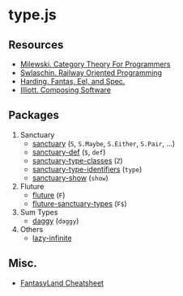 # type.js

## Resources

* [Milewski. Category Theory For Programmers](https://bartoszmilewski.com/2014/10/28/category-theory-for-programmers-the-preface/)
* [Swlaschin. Railway Oriented Programming](https://fsharpforfunandprofit.com/rop/)
* [Harding. Fantas, Eel, and Spec.](http://www.tomharding.me/fantasy-land/)
* [Illiott. Composing Software](https://medium.com/javascript-scene/composing-software-the-book-f31c77fc3ddc)

## Packages

1. Sanctuary
   * [sanctuary](https://github.com/sanctuary-js/sanctuary) (`S`, `S.Maybe`, `S.Either`, `S.Pair`, ...)
   * [sanctuary-def](https://github.com/sanctuary-js/sanctuary-def) (`$`, `def`)
   * [sanctuary-type-classes](https://github.com/sanctuary-js/sanctuary-type-classes) (`Z`)
   * [sanctuary-type-identifiers](https://github.com/sanctuary-js/sanctuary-type-identifiers) (`type`)
   * [sanctuary-show](https://github.com/sanctuary-js/sanctuary-show) (`show`)
2. Fluture
   * [fluture](https://github.com/fluture-js/Fluture) (`F`)
   * [fluture-sanctuary-types](https://github.com/fluture-js/fluture-sanctuary-types) (`F$`)
3. Sum Types
   * [daggy](https://github.com/fantasyland/daggy) (`daggy`)
4. Others
   * [lazy-infinite](https://github.com/francisrstokes/Lazy-Infinite-List)
   
## Misc.

* [FantasyLand Cheatsheet](https://delapouite.com/ramblings/fantasy-land-cheat-sheet.html)
